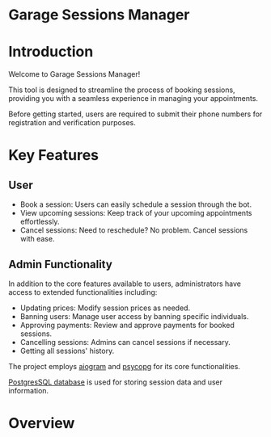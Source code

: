 # Garage Sessions Manager

# Introduction

Welcome to Garage Sessions Manager!

This tool is designed to streamline the process of booking sessions, providing you with a seamless experience in
managing your appointments.

Before getting started, users are required to submit their phone numbers for registration and verification purposes.

# Key Features

## User

* Book a session: Users can easily schedule a session through the bot.
* View upcoming sessions: Keep track of your upcoming appointments effortlessly.
* Cancel sessions: Need to reschedule? No problem. Cancel sessions with ease.

## Admin Functionality

In addition to the core features available to users, administrators have access to extended functionalities including:

* Updating prices: Modify session prices as needed.
* Banning users: Manage user access by banning specific individuals.
* Approving payments: Review and approve payments for booked sessions.
* Cancelling sessions: Admins can cancel sessions if necessary.
* Getting all sessions' history.

The project employs [aiogram](https://github.com/aiogram/aiogram) and [psycopg](https://github.com/psycopg/psycopg) for its core functionalities.

[PostgresSQL database](https://www.postgresql.org) is used for storing session data and user information.

# Overview

